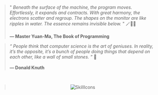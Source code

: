 
> " _Beneath the surface of the machine, the program moves. Effortlessly, it expands and contracts. With great harmony, the electrons scatter and regroup. The shapes on the monitor are like ripples in water. The essence remains invisible below._ " 🪄💫🌙
<br><br>**— Master Yuan-Ma, The Book of Programming**

>_“ People think that computer science is the art of geniuses. In reality, it’s the opposite, it’s a bunch of people doing things that depend on each other, like a wall of small stones. ”_ 🌱<br><br>**— Donald Knuth**


<div align="center" style="display:inline_block">
  <br> 
  
 > ![SkillIcons](https://skillicons.dev/icons?i=js,html,css,git,nodejs,mongodb,py,cpp)

</div> 


